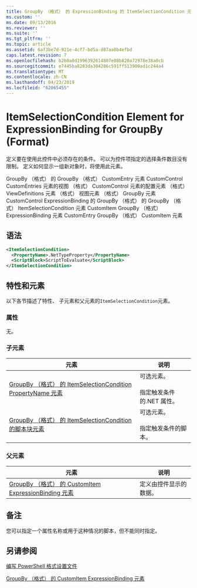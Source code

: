 ```yaml
---
title: GroupBy （格式） 的 ExpressionBinding 的 ItemSelectionCondition 元素 |Microsoft Docs
ms.custom: ''
ms.date: 09/13/2016
ms.reviewer: ''
ms.suite: ''
ms.tgt_pltfrm: ''
ms.topic: article
ms.assetid: 6af3be7d-921e-4cf7-bd5a-d87aa0b4efbd
caps.latest.revision: 7
ms.openlocfilehash: b2b0a0d1996392614807e08b820a72978e38a0cb
ms.sourcegitcommit: e7445ba8203da304286c591ff513900ad1c244a4
ms.translationtype: MT
ms.contentlocale: zh-CN
ms.lasthandoff: 04/23/2019
ms.locfileid: "62065455"
---
```

# <a name="itemselectioncondition-element-for-expressionbinding-for-groupby-format"></a>ItemSelectionCondition Element for ExpressionBinding for GroupBy (Format)

定义要在使用此控件中必须存在的条件。 可以为控件项指定的选择条件数目没有限制。 定义如何显示一组新对象时，将使用此元素。

GroupBy （格式） 的 GroupBy （格式） CustomEntry 元素 CustomControl CustomEntries 元素的视图 （格式） CustomControl 元素的配置元素 （格式） ViewDefinitions 元素 （格式） 视图元素 （格式） GroupBy 元素CustomControl ExpressionBinding 的 GroupBy （格式） 的 GroupBy （格式） ItemSelectionCondition 元素 CustomItem GroupBy （格式） ExpressionBinding 元素 CustomEntry GroupBy （格式） CustomItem 元素

## <a name="syntax"></a>语法

```xml
<ItemSelectionCondition>
  <PropertyName>.NetTypeProperty</PropertyName>
  <ScriptBlock>ScriptToEvaluate</ScriptBlock>
</ItemSelectionCondition>
```

## <a name="attributes-and-elements"></a>特性和元素

以下各节描述了特性、 子元素和父元素的`ItemSelectionCondition`元素。

### <a name="attributes"></a>属性

无。

### <a name="child-elements"></a>子元素

|元素|说明|
|-------------|-----------------|
|[GroupBy （格式） 的 ItemSelectionCondition PropertyName 元素](./propertyname-element-for-itemselectioncondition-for-groupby-format.md)|可选元素。<br /><br /> 指定触发条件的.NET 属性。|
|[GroupBy （格式） 的 ItemSelectionCondition 的脚本块元素](./scriptblock-element-for-itemselectioncondition-for-groupby-format.md)|可选元素。<br /><br /> 指定触发条件的脚本。|

### <a name="parent-elements"></a>父元素

|元素|说明|
|-------------|-----------------|
|[GroupBy （格式） 的 CustomItem ExpressionBinding 元素](./expressionbinding-element-for-customitem-for-groupby-format.md)|定义由控件显示的数据。|

## <a name="remarks"></a>备注

您可以指定一个属性名称或用于这种情况的脚本，但不能同时指定。

## <a name="see-also"></a>另请参阅

[编写 PowerShell 格式设置文件](./writing-a-powershell-formatting-file.md)

[GroupBy （格式） 的 CustomItem ExpressionBinding 元素](./expressionbinding-element-for-customitem-for-groupby-format.md)

